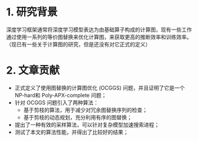 # 1. 研究背景

深度学习框架通常将深度学习模型表达为由基础算子构成的计算图，现有一些工作通过使用一系列的等价图替换来优化计算图，来获取更高的推断效率和训练效率。（现已有一些关于计算图的研究，但是还没有对它正式的定义）

# 2. 文章贡献

- 正式定义了使用图替换的计算图优化 (OCGGS) 问题，并且证明了它是一个NP-hard和 Poly-APX-complete 问题；
- 针对 OCGGS 问题引入了两种算法：
  - 基于剪枝的算法，用于减少对冗余图替换序列的检查；
  - 基于剪枝的动态规划，充分利用有序的图替换；
- 提出了一种有效的采样算法，可以针对复杂模型加速搜索进程；
- 测试了本文的算法性能，并得出了比较好的结果；
